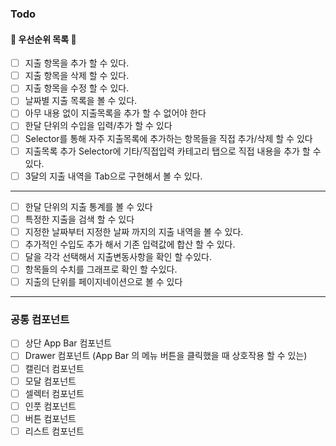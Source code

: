 ### Todo
#### 📘 우선순위 목록 📘
* [ ] 지출 항목을 추가 할 수 있다.
* [ ] 지출 항목을 삭제 할 수 있다.
* [ ] 지출 항목을 수정 할 수 있다.
* [ ] 날짜별 지출 목록을 볼 수 있다.
* [ ] 아무 내용 없이 지출목록을 추가 할 수 없어야 한다
* [ ] 한달 단위의 수입을 입력/추가 할 수 있다
* [ ] Selector를 통해 자주 지출목록에 추가하는 항목들을 직접 추가/삭제 할 수 있다
* [ ] 지출목록 추가 Selector에 기타/직접입력 카테고리 탭으로 직접 내용을 추가 할 수 있다.
* [ ] 3달의 지출 내역을 Tab으로 구현해서 볼 수 있다.
- - -
* [ ] 한달 단위의 지출 통계를 볼 수 있다
* [ ] 특정한 지출을 검색 할 수 있다
* [ ] 지정한 날짜부터 지정한 날짜 까지의 지출 내역을 볼 수 있다.
* [ ] 추가적인 수입도 추가 해서 기존 입력값에 합산 할 수 있다.
* [ ] 달을 각각 선택해서 지출변동사항을 확인 할 수있다.
* [ ] 항목들의 수치를 그래프로 확인 할 수있다.
* [ ] 지출의 단위를 페이지네이션으로 볼 수 있다
---

### 공통 컴포넌트
* [ ] 상단 App Bar 컴포넌트
* [ ] Drawer 컴포넌트 (App Bar 의 메뉴 버튼을 클릭했을 때 상호작용 할 수 있는)
* [ ] 캘린더 컴포넌트
* [ ] 모달 컴포넌트
* [ ] 셀렉터 컴포넌트
* [ ] 인풋 컴포넌트
* [ ] 버튼 컴포넌트
* [ ] 리스트 컴포넌트
